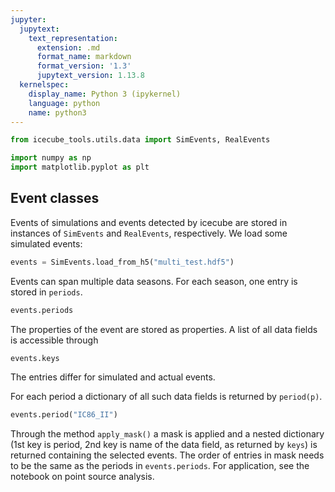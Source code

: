 ```yaml
---
jupyter:
  jupytext:
    text_representation:
      extension: .md
      format_name: markdown
      format_version: '1.3'
      jupytext_version: 1.13.8
  kernelspec:
    display_name: Python 3 (ipykernel)
    language: python
    name: python3
---
```


```python
from icecube_tools.utils.data import SimEvents, RealEvents

import numpy as np
import matplotlib.pyplot as plt
```

<!-- #region -->
## Event classes


Events of simulations and events detected by icecube are stored in instances of `SimEvents` and `RealEvents`, respectively. We load some simulated events:
<!-- #endregion -->

```python
events = SimEvents.load_from_h5("multi_test.hdf5")
```

Events can span multiple data seasons. For each season, one entry is stored in `periods`.

```python
events.periods
```

The properties of the event are stored as properties. A list of all data fields is accessible through

```python
events.keys
```

The entries differ for simulated and actual events.

For each period a dictionary of all such data fields is returned by `period(p)`.

```python
events.period("IC86_II")
```

Through the method `apply_mask()` a mask is applied and a nested dictionary (1st key is period, 2nd key is name of the data field, as returned by `keys`) is returned containing the selected events. The order of entries in mask needs to be the same as the periods in `events.periods`. For application, see the notebook on point source analysis.
